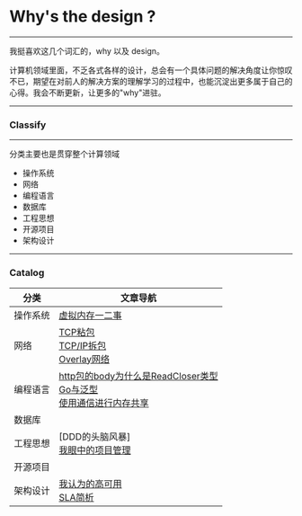 # Why's the design ?

---
我挺喜欢这几个词汇的，why 以及 design。

计算机领域里面，不乏各式各样的设计，总会有一个具体问题的解决角度让你惊叹不已，期望在对前人的解决方案的理解学习的过程中，也能沉淀出更多属于自己的心得。我会不断更新，让更多的"why"进驻。

---

### Classify 

---

分类主要也是贯穿整个计算领域

+ 操作系统
+ 网络
+ 编程语言
+ 数据库
+ 工程思想
+ 开源项目
+ 架构设计

---

### Catalog

|分类|文章导航|
| ----  | ---- |
| 操作系统|[虚拟内存一二事](https://github.com/yishonfighting/why-design/blob/master/os/virtual_memory.md)|
|网络|[TCP粘包](https://github.com/yishonfighting/why-design/blob/master/net/message_framing.md) <br /> [TCP/IP拆包](https://github.com/yishonfighting/why-design/blob/master/net/data_split.md) <br /> [Overlay网络](https://github.com/yishonfighting/why-design/blob/master/net/overlay.md)|
|编程语言|[http包的body为什么是ReadCloser类型](https://github.com/yishonfighting/why-design/blob/master/lang/read_closer.md) <br /> [Go与泛型](https://github.com/yishonfighting/why-design/blob/master/lang/go_generic.md) <br /> [使用通信进行内存共享](https://github.com/yishonfighting/why-design/blob/master/lang/csp.md)|
|数据库||
|工程思想|[DDD的头脑风暴] <br /> [我眼中的项目管理](https://github.com/yishonfighting/why-design/blob/master/manage/tapd.md) |
|开源项目||
|架构设计 |[我认为的高可用](https://github.com/yishonfighting/why-design/blob/master/arch/high_availability.md) <br /> [SLA简析](https://github.com/yishonfighting/why-design/blob/master/arch/sla.md)|
